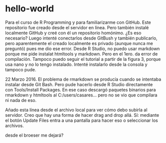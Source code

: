 # hello-world
Para el curso de R Programming y para familiarizarme con GitHub.
Este repositorio fue creado desde el servidor en línea. Pero también instalé localmente GitHub y creé con él un repositorio homónimo. ¿Es eso necesario?
Luego intenté conectarlos desde GitBush y también publicarlo, pero aparentemente el creado localmente es privado (aunque nunca me preguntó) pues me dio ese error.
Desde R Studio, no puedo usar markdown porque me pide instalat htmltools y markdown. Pero en el 1ero. da error de compilación.
Tampoco puedo seguir el tutorial a partir de la figura 3, porque usa nano y no lo tengo instalado. Intenté instalarlo desde la consola y tampoco pude. 

22 Marzo 2016. El problema de rmarkdown se producía cuando se intentaba instalar desde Git Bash. Pero pude hacerlo desde R Studio directamente con Tools/Install Packages. En ese caso descargó paquetes binarios para rmarkdown y htmltools al C:/users/casares... pero no se vio que compilara ni nada de eso.

Añado esta línea desde el archivo local para ver cómo debo subirla al servidor. Creo que hay una forma de hacer drag and drop allá. Sí: mediante el botón Update Files entra a una pantalla para hacer eso o seleccionar los archivos.

desde el broeser me dejará?
